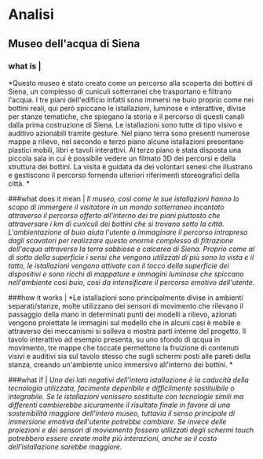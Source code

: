 # Analisi

## Museo dell'acqua di Siena

### what is |
*Questo museo è stato creato come un percorso alla scoperta dei bottini di Siena, un complesso di cuniculi sotterranei che trasportano e filtrano l'acqua. I tre piani dell'edificio infatti sono immersi ne buio proprio come nei bottini reali, qui però spiccano le istallazioni, luminose e interattive, divise per stanze tematiche, che spiegano la storia e il percorso di questi canali dalla prima costruzione di Siena. Le istallazioni sono tutte di tipo visivo e auditivo azionabili tramite gesture.
Nel piano terra sono presenti numerose mappe a rilievo, nel secondo e terzo piano alcune istallazioni presentano plastici mobili, libri e tavoli interattivi. Al terzo piano è stata disposta una piccola sala in cui è possibile vedere un filmato 3D dei percorsi e della struttura dei bottini. La visita è guidata da dei volontari senesi che illustrano e gestiscono il percorso fornendo ulteriori riferimenti storeografici della città. *

###what does it mean |
*Il museo, così come le sue istallazioni hanno lo scopo di immergere il visitatore in un mondo sotterraneo incantato attraverso il percorso offerto all'interno dei tre piani piuttosto che attraversare i km di cuniculi dei bottini che si trovano sotto la città. L'ambientazione al buio aiuta l'utente a immaginare il percorso intrapreso dagli scavatori per realizzare questo enorme complesso di filtrazione dell'acqua attraverso la terra sabbiosa e calcarea di Siena. Proprio come al di sotto della superficie i sensi che vengono utilizzati di più sono la vista e il tatto, le istallazioni vengono attivate con il tocco della superficie dei dispositivi e sono ricchi di mappature e immagini luminose che spiccano nell'ambiente così buio, così da intensificare il percorso emotivo dell'utente.*

###how it works | 
*Le istallazioni sono principalmente divise in ambienti separati/stanze, molte utilizzano dei sensori di movimento che rilevano il passaggio della mano in determinati punti dei modelli a rilievo, azionati vengono proiettate le immagini sul modello che in alcuni casi è mobile e attraverso dei meccanismi si solleva o mostra parti interne del progetto. Il tavolo interattivo ad esempio presenta, su uno sfondo di qcqua in movimento, tre mappe che toccate permettono la fruizione di contenuti visivi e auditivi sia sul tavolo stesso che sugli schermi posti alle pareti della stanza, creando un'ambiente unico immersivo all'interno dei bottini. *

###what if | 
*Uno dei lati negativi dell'intera istallazione è la caducità della tecnologia utilizzata, facimente deperibile e difficilmente sostituibile o integrabile. Se le istallazioni venissero sostituite con tecnologie simili ma differenti cambierebbe sicuramente il risultato finale in favore di una sostenibilità maggiore dell'intero museo, tuttavia il senso principale di immersione emotiva dell'utente potrebbe cambiare. Se invece delle proiezioni e dei sensori di moviemento fossero utilizzati degli schermi touch potrebbero essere create molte più interazioni, anche se il costo dell'istallazione sarebbe maggiore.*
